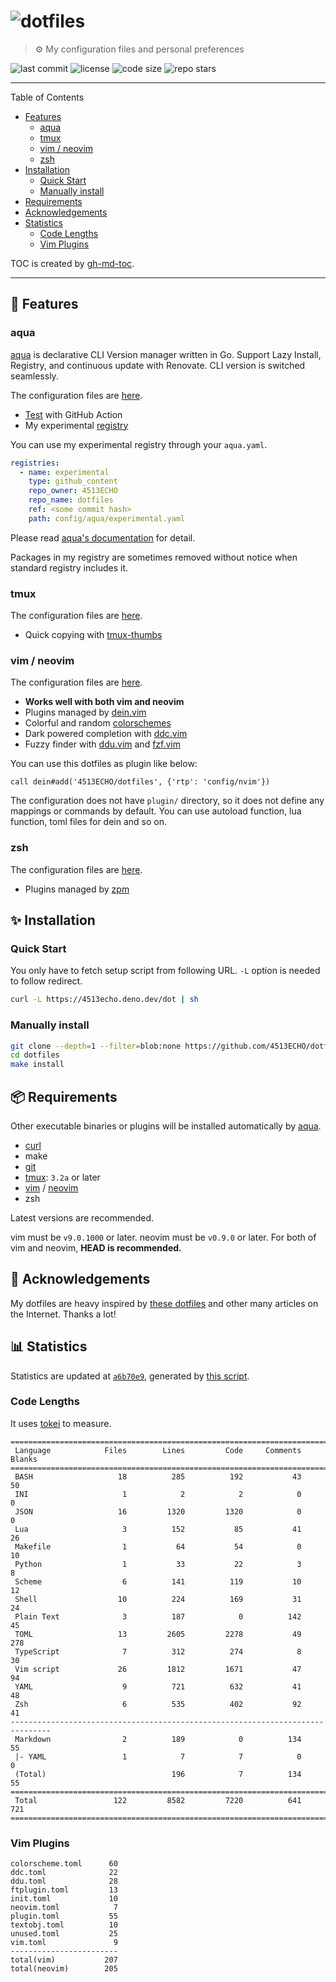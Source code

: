 # ![dotfiles](https://user-images.githubusercontent.com/81011153/180718947-cb2428f2-0f54-46a1-93c6-d54ad206c6a8.jpeg)

> ⚙ My configuration files and personal preferences

![last commit](https://img.shields.io/github/last-commit/4513ECHO/dotfiles)
![license](https://img.shields.io/github/license/4513ECHO/dotfiles)
![code size](https://img.shields.io/github/languages/code-size/4513ECHO/dotfiles)
![repo stars](https://img.shields.io/github/stars/4513ECHO/dotfiles)

---

Table of Contents

<!--ts-->
   * [Features](#-features)
      * [aqua](#aqua)
      * [tmux](#tmux)
      * [vim / neovim](#vim--neovim)
      * [zsh](#zsh)
   * [Installation](#-installation)
      * [Quick Start](#quick-start)
      * [Manually install](#manually-install)
   * [Requirements](#-requirements)
   * [Acknowledgements](#-acknowledgements)
   * [Statistics](#-statistics)
      * [Code Lengths](#code-lengths)
      * [Vim Plugins](#vim-plugins)
<!--te-->

TOC is created by [gh-md-toc](https://github.com/ekalinin/github-markdown-toc).

---

## 🎨 Features

### aqua

[aqua](https://aquaproj.github.io) is declarative CLI Version manager written in
Go. Support Lazy Install, Registry, and continuous update with Renovate. CLI
version is switched seamlessly.

The configuration files are [here](./config/aqua).

- [Test](./.github/workflows/aqua.yaml) with GitHub Action
- My experimental [registry](./config/aqua/experimental.yaml)

You can use my experimental registry through your `aqua.yaml`.

```yaml
registries:
  - name: experimental
    type: github_content
    repo_owner: 4513ECHO
    repo_name: dotfiles
    ref: <some commit hash>
    path: config/aqua/experimental.yaml
```

Please read
[aqua's documentation](https://aquaproj.github.io/docs/reference/config/#github_content-registry)
for detail.

Packages in my registry are sometimes removed without notice when standard
registry includes it.

### tmux

The configuration files are [here](./config/tmux).

- Quick copying with [tmux-thumbs](https://github.com/fcsonline/tmux-thumbs)

### vim / neovim

The configuration files are [here](./config/nvim).

- **Works well with both vim and neovim**
- Plugins managed by [dein.vim](https://github.com/Shougo/dein.vim)
- Colorful and random [colorschemes](./config/nvim/dein/colorscheme.toml)
- Dark powered completion with [ddc.vim](https://github.com/Shougo/ddc.vim)
- Fuzzy finder with [ddu.vim](https://github.com/Shougo/ddu.vim) and
  [fzf.vim](https://github.com/junegunn/fzf.vim)

You can use this dotfiles as plugin like below:

```vim
call dein#add('4513ECHO/dotfiles', {'rtp': 'config/nvim'})
```

The configuration does not have `plugin/` directory, so it does not define any
mappings or commands by default. You can use autoload function, lua function,
toml files for dein and so on.

### zsh

The configuration files are [here](./config/zsh).

- Plugins managed by [zpm](https://github.com/zpm-zsh/zpm)

## ✨ Installation

### Quick Start

You only have to fetch setup script from following URL. `-L` option is needed to
follow redirect.

```sh
curl -L https://4513echo.deno.dev/dot | sh
```

### Manually install

```sh
git clone --depth=1 --filter=blob:none https://github.com/4513ECHO/dotfiles
cd dotfiles
make install
```

## 📦 Requirements

Other executable binaries or plugins will be installed automatically by
[aqua](#aqua).

- [curl](https://curl.se)
- make
- [git](https://git-scm.com)
- [tmux](https://github.com/tmux/tmux): `3.2a` or later
- [vim](https://github.com/vim/vim) / [neovim](https://github.com/neovim/neovim)
- zsh

Latest versions are recommended.

vim must be `v9.0.1000` or later. neovim must be `v0.9.0` or later. For both of
vim and neovim, **HEAD is recommended.**

## 💞 Acknowledgements

My dotfiles are heavy inspired by
[these dotfiles](https://github.com/stars/4513ECHO/lists/dotfiles) and other
many articles on the Internet. Thanks a lot!

## 📊 Statistics

<!--deno-fmt-ignore-->
Statistics are updated at [`a6b70e9`](https://github.com/4513ECHO/dotfiles/commit/a6b70e9c0a1251b25b6c0d9fa5e27e2e97c86141),
generated by [this script](./scripts/gen_stat.sh).

### Code Lengths

It uses [tokei](https://github.com/XAMPPRocky/tokei) to measure.

<!--tokei-start-->
```
===============================================================================
 Language            Files        Lines         Code     Comments       Blanks
===============================================================================
 BASH                   18          285          192           43           50
 INI                     1            2            2            0            0
 JSON                   16         1320         1320            0            0
 Lua                     3          152           85           41           26
 Makefile                1           64           54            0           10
 Python                  1           33           22            3            8
 Scheme                  6          141          119           10           12
 Shell                  10          224          169           31           24
 Plain Text              3          187            0          142           45
 TOML                   13         2605         2278           49          278
 TypeScript              7          312          274            8           30
 Vim script             26         1812         1671           47           94
 YAML                    9          721          632           41           48
 Zsh                     6          535          402           92           41
-------------------------------------------------------------------------------
 Markdown                2          189            0          134           55
 |- YAML                 1            7            7            0            0
 (Total)                            196            7          134           55
===============================================================================
 Total                 122         8582         7220          641          721
===============================================================================
```
<!--tokei-end-->

### Vim Plugins

<!--vim-plugins-start-->
```
colorscheme.toml      60
ddc.toml              22
ddu.toml              28
ftplugin.toml         13
init.toml             10
neovim.toml            7
plugin.toml           55
textobj.toml          10
unused.toml           25
vim.toml               9
------------------------
total(vim)           207
total(neovim)        205
```
<!--vim-plugins-end-->
